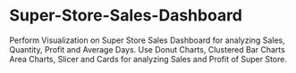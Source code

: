 # Super-Store-Sales-Dashboard
Perform Visualization on Super Store Sales Dashboard for analyzing Sales, Quantity, Profit and Average Days. Use Donut Charts, Clustered Bar Charts Area Charts, Slicer and Cards for analyzing Sales and Profit of Super Store.
